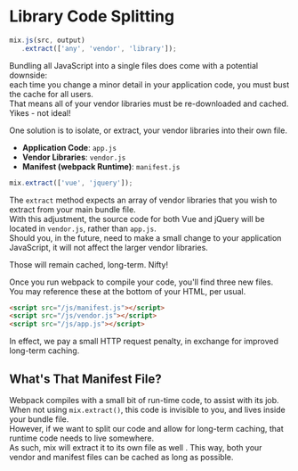 # Library Code Splitting

```js
mix.js(src, output)
   .extract(['any', 'vendor', 'library']);
```

Bundling all JavaScript into a single files does come with a potential downside:  
each time you change a minor detail in your application code, you must bust the cache for all users.  
That means all of your vendor libraries must be re-downloaded and cached.  
Yikes - not ideal!

One solution is to isolate, or extract, your vendor libraries into their own file.

- **Application Code**: `app.js`
- **Vendor Libraries**: `vendor.js`
- **Manifest \(webpack Runtime\)**: `manifest.js`

```js
mix.extract(['vue', 'jquery']);
```

The `extract` method expects an array of vendor libraries that you wish to extract from your main bundle file.  
With this adjustment, the source code for both Vue and jQuery will be located in `vendor.js`, rather than `app.js`.  
Should you, in the future, need to make a small change to your application JavaScript, it will not affect the larger vendor libraries.

Those will remain cached, long-term. Nifty!

Once you run webpack to compile your code, you'll find three new files.  
You may reference these at the bottom of your HTML, per usual.

```html
<script src="/js/manifest.js"></script>
<script src="/js/vendor.js"></script>
<script src="/js/app.js"></script>
```

In effect, we pay a small HTTP request penalty, in exchange for improved long-term caching.

## What's That Manifest File?

Webpack compiles with a small bit of run-time code, to assist with its job.  
When not using `mix.extract()`, this code is invisible to you, and lives inside your bundle file.  
However, if we want to split our code and allow for long-term caching, that runtime code needs to live somewhere.  
As such, mix will extract it to its own file as well . 
This way, both your vendor and manifest files can be cached as long as possible.

